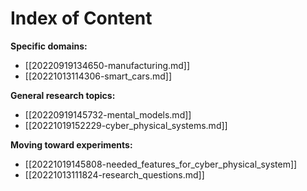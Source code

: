 # Index of Content

**Specific domains:**
* [[20220919134650-manufacturing.md]]
* [[20221013114306-smart_cars.md]]

**General research topics:**
* [[20220919145732-mental_models.md]]
* [[20221019152229-cyber_physical_systems.md]]

**Moving toward experiments:**
* [[20221019145808-needed_features_for_cyber_physical_system]]
* [[20221013111824-research_questions.md]]
